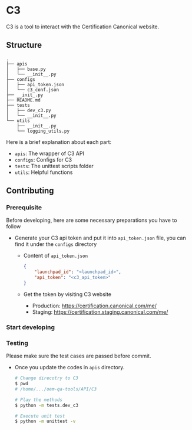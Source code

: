 # C3

C3 is a tool to interact with the Certification Canonical website.

## Structure

```shell
.
├── apis
│   ├── base.py
│   └── __init__.py
├── configs
│   ├── api_token.json
│   └── c3_conf.json
├── __init_.py
├── README.md
├── tests
│   ├── dev_c3.py
│   └── __init__.py
└── utils
    ├── __init__.py
    └── logging_utils.py
```

Here is a brief explanation about each part:

- `apis`: The wrapper of C3 API
- `configs`: Configs for C3
- `tests`: The unittest scripts folder
- `utils`: Helpful functions

## Contributing

### Prerequisite

Before developing, here are some necessary preparations you have to follow

- Generate your C3 api token and put it into `api_token.json` file,
  you can find it under the `configs` directory
  - Content of `api_token.json`

    ```json
    {
        "launchpad_id": "<launchpad_id>",
        "api_token": "<c3_api_token>"
    }
    ```

  - Get the token by visiting C3 website
    - Production: <https://certification.canonical.com/me/>
    - Staging: <https://certification.staging.canonical.com/me/>

### Start developing

### Testing

Please make sure the test cases are passed before commit.

- Once you update the codes in `apis` directory.

    ``` bash
    # Change direcotry to C3
    $ pwd
    # /home/.../oem-qa-tools/API/C3

    # Play the methods
    $ python -m tests.dev_c3

    # Execute unit test
    $ python -m unittest -v
    ```
